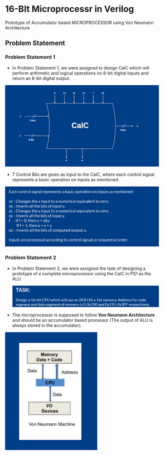 # 16-BIt Microprocessr in Verilog

Prototype of Accumulator based MICROPROCESSOR using Von Neumann Architecture

## Problem Statement
### Problem Statement 1
- In Problem Statement 1, we were assigned to design CalC which will perform arithmetic and logical operations on 8-bit digital inputs and return an 8-bit digital output.

![CalC](https://github.com/Fangzzxx/ICHIP-PS2/blob/main/Images/1.png)

- 7 Control Bits are given as input to the CalC, where each control signal represents a basic operation on inputs as mentioned.

![Control Bits](https://github.com/Fangzzxx/ICHIP-PS2/blob/main/Images/2.png)

### Problem Statement 2
- In Problem Statement 2, we were assigned the task of designing a prototype of a complete microprocessor using the CalC in PS1 as the ALU.

  ![Task](https://github.com/Fangzzxx/ICHIP-PS2/blob/main/Images/4.png)

- The microprocessor is supposed to follow **Von Neumann Architecture** and should be an accumulator based processor (The output of ALU is always stored in the accumulator).

![Von Neumann Architecture](https://github.com/Fangzzxx/ICHIP-PS2/blob/main/Images/3.png)



